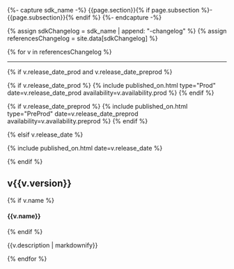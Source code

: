 {%- capture sdk_name -%}
{{page.section}}{% if page.subsection %}-{{page.subsection}}{% endif %}
{%- endcapture -%}

{% assign sdkChangelog = sdk_name | append: "-changelog" %}
{% assign referencesChangelog = site.data[sdkChangelog] %}

{% for v in referencesChangelog %}
<hr>



{% if v.release_date_prod and v.release_date_preprod %}
  
{% if v.release_date_prod %}
{% include 
  published_on.html
  type="Prod"
  date=v.release_date_prod
  availability=v.availability.prod
%}
{% endif %}

{% if v.release_date_preprod %}
{% include 
published_on.html
type="PreProd"
date=v.release_date_preprod
availability=v.availability.preprod
%}
{% endif %}

{% elsif v.release_date %}

{% include published_on.html date=v.release_date %}

{% endif %}


## v{{v.version}}

{% if v.name %}
#### {{v.name}}
{% endif %}

{{v.description | markdownify}}

{% endfor %}